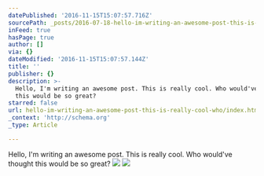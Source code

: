 ```yaml
---
datePublished: '2016-11-15T15:07:57.716Z'
sourcePath: _posts/2016-07-18-hello-im-writing-an-awesome-post-this-is-really-cool-who.md
inFeed: true
hasPage: true
author: []
via: {}
dateModified: '2016-11-15T15:07:57.144Z'
title: ''
publisher: {}
description: >-
  Hello, I'm writing an awesome post. This is really cool. Who would've thought
  this would be so great?
starred: false
url: hello-im-writing-an-awesome-post-this-is-really-cool-who/index.html
_context: 'http://schema.org'
_type: Article

---
```

Hello, I'm writing an awesome post. This is really cool. Who would've thought this would be so great?
![](https://the-grid-user-content.s3-us-west-2.amazonaws.com/c53d21d4-0f65-48a7-ac41-b15451917c62.jpg)
![](https://the-grid-user-content.s3-us-west-2.amazonaws.com/00984e01-8f34-4718-b6ad-351f09c8308e.jpg)